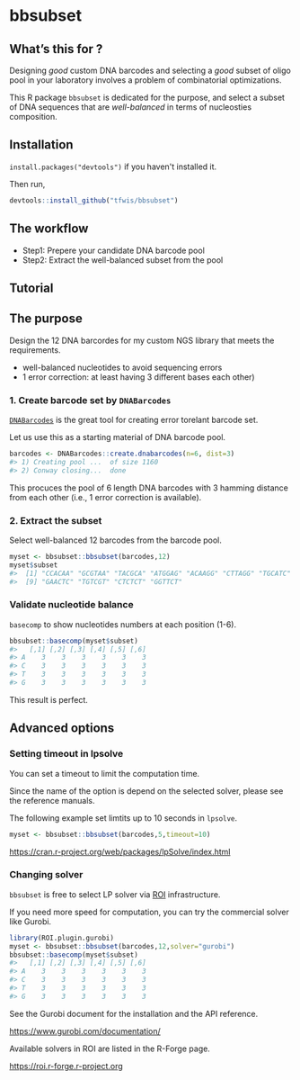 
<!-- README.md is generated from README.Rmd. Please edit that file -->

# bbsubset

<!-- badges: start -->
<!-- badges: end -->

## What’s this for ?

Designing *good* custom DNA barcodes and selecting a *good* subset of
oligo pool in your laboratory involves a problem of combinatorial optimizations.

This R package `bbsubset` is dedicated for the purpose, and select a subset of DNA sequences
that are *well-balanced* in terms of nucleosties composition.

## Installation

`install.packages("devtools")` if you haven't installed it.

Then run,

``` r
devtools::install_github("tfwis/bbsubset")
```

## The workflow

* Step1: Prepere your candidate DNA barcode pool
* Step2: Extract the well-balanced subset from the pool

## Tutorial

## The purpose

Design the 12 DNA barcordes for my custom NGS library that meets the requirements.

* well-balanced nucleotides to avoid sequencing errors
* 1 error correction: at least having 3 different bases each other)

### 1. Create barcode set by `DNABarcodes`

[`DNABarcodes`](https://bioconductor.org/packages/release/bioc/vignettes/DNABarcodes/inst/doc/DNABarcodes.html) is
the great tool for creating error torelant barcode set.

Let us use this as a starting material of DNA barcode pool.

``` r
barcodes <- DNABarcodes::create.dnabarcodes(n=6, dist=3)
#> 1) Creating pool ...  of size 1160
#> 2) Conway closing...  done
```
This procuces the pool of 6 length DNA barcodes
with 3 hamming distance from each other
(i.e., 1 error correction is available).

### 2. Extract the subset

Select well-balanced 12 barcodes from the barcode pool.

``` r
myset <- bbsubset::bbsubset(barcodes,12)
myset$subset
#>  [1] "CCACAA" "GCGTAA" "TACGCA" "ATGGAG" "ACAAGG" "CTTAGG" "TGCATC" "AAGGTC"
#>  [9] "GAACTC" "TGTCGT" "CTCTCT" "GGTTCT"
```

### Validate nucleotide balance

`basecomp` to show nucleotides numbers at each position (1-6).

``` r
bbsubset::basecomp(myset$subset)
#>   [,1] [,2] [,3] [,4] [,5] [,6]
#> A    3    3    3    3    3    3
#> C    3    3    3    3    3    3
#> T    3    3    3    3    3    3
#> G    3    3    3    3    3    3
```

This result is perfect.

## Advanced options

### Setting timeout in lpsolve

You can set a timeout to limit the computation time.

Since the name of the option is depend on the selected solver,
please see the reference manuals. 

The following example set limtits up to 10 seconds in `lpsolve`.

``` r
myset <- bbsubset::bbsubset(barcodes,5,timeout=10) 
```

https://cran.r-project.org/web/packages/lpSolve/index.html

### Changing solver

`bbsubset` is free to select LP solver via [ROI](http://roi.r-forge.r-project.org) infrastructure.

If you need more speed for computation,
you can try the commercial solver like Gurobi.

``` r
library(ROI.plugin.gurobi)
myset <- bbsubset::bbsubset(barcodes,12,solver="gurobi")
bbsubset::basecomp(myset$subset)
#>   [,1] [,2] [,3] [,4] [,5] [,6]
#> A    3    3    3    3    3    3
#> C    3    3    3    3    3    3
#> T    3    3    3    3    3    3
#> G    3    3    3    3    3    3
```

See the Gurobi document for the installation and the API reference.

https://www.gurobi.com/documentation/

Available solvers in ROI are listed in the R-Forge page.

https://roi.r-forge.r-project.org
